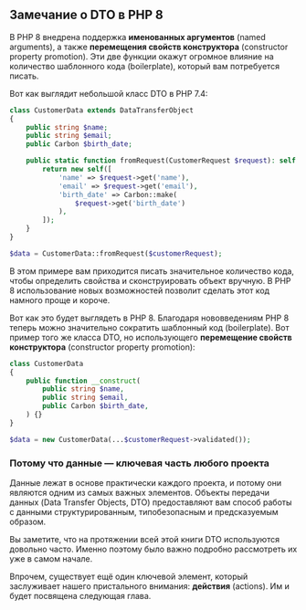 ## Замечание о DTO в PHP 8

В PHP 8 внедрена поддержка **именованных аргументов** (named arguments), а также **перемещения свойств конструктора**
(constructor property promotion). Эти две функции окажут огромное влияние на количество шаблонного кода (boilerplate),
который вам потребуется писать.

Вот как выглядит небольшой класс DTO в PHP 7.4:

```php
class CustomerData extends DataTransferObject
{
    public string $name;
    public string $email;
    public Carbon $birth_date;

    public static function fromRequest(CustomerRequest $request): self {
        return new self([
            'name' => $request->get('name'),
            'email' => $request->get('email'),
            'birth_date' => Carbon::make(
                $request->get('birth_date')
            ),
        ]);
    }
}

$data = CustomerData::fromRequest($customerRequest);
```

В этом примере вам приходится писать значительное количество кода, чтобы определить свойства и сконструировать объект
вручную. В PHP 8 использование новых возможностей позволит сделать этот код намного проще и короче.

Вот как это будет выглядеть в PHP 8. Благодаря нововведениям PHP 8 теперь можно значительно сократить шаблонный код
(boilerplate). Вот пример того же класса DTO, но использующего **перемещение свойств конструктора** (constructor
property promotion):

```php
class CustomerData
{
    public function __construct(
        public string $name,
        public string $email,
        public Carbon $birth_date,
    ) {}
}

$data = new CustomerData(...$customerRequest->validated());
```

### Потому что данные — ключевая часть любого проекта

Данные лежат в основе практически каждого проекта, и потому они являются одним из самых важных элементов. Объекты
передачи данных (Data Transfer Objects, DTO) предоставляют вам способ работы с данными структурированным, типобезопасным
и предсказуемым образом.

Вы заметите, что на протяжении всей этой книги DTO используются довольно часто. Именно поэтому было важно подробно
рассмотреть их уже в самом начале.

Впрочем, существует ещё один ключевой элемент, который заслуживает нашего пристального внимания: **действия** (actions).
Им и будет посвящена следующая глава.